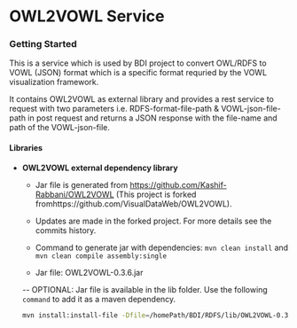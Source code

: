 # OWL2VOWL Service

### Getting Started

This is a service which is used by BDI project to convert OWL/RDFS to VOWL (JSON) format which is a specific format requried by the VOWL visualization framework. 

It contains OWL2VOWL as external library and provides a rest service to request with two parameters i.e. RDFS-format-file-path & VOWL-json-file-path in post request and returns a JSON response with the file-name and path of the VOWL-json-file.   

#### Libraries 

 - **OWL2VOWL external dependency library**
    - Jar file is generated from https://github.com/Kashif-Rabbani/OWL2VOWL (This project is forked fromhttps://github.com/VisualDataWeb/OWL2VOWL). 
    
    - Updates are made in the forked project. For more details see the commits history. 
    
    - Command to generate jar with dependencies: `mvn clean install` and `mvn clean compile assembly:single` 
    - Jar file: OWL2VOWL-0.3.6.jar 
    
    -- OPTIONAL: Jar file is available in the lib folder. Use the following `command` to add it as a maven dependency.
    ```sh
    mvn install:install-file -Dfile=/homePath/BDI/RDFS/lib/OWL2VOWL-0.3.6.jar -DgroupId=org.visualdataweb.vowl.owl2vowl -DartifactId=OWL2VOWL -Dversion=0.3.6 -Dpackaging=jar
     ```
    
